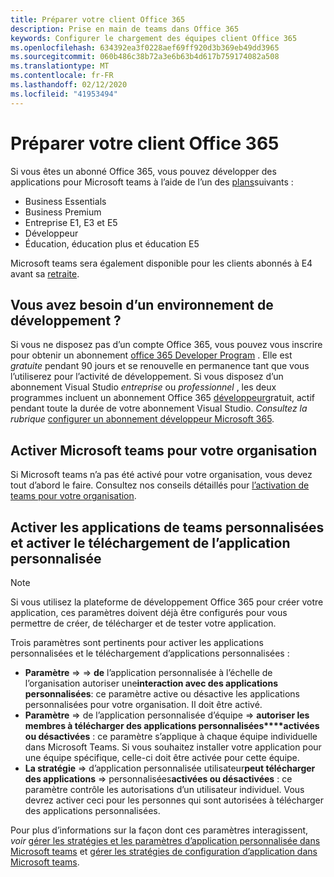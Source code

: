```yaml
---
title: Préparer votre client Office 365
description: Prise en main de teams dans Office 365
keywords: Configurer le chargement des équipes client Office 365
ms.openlocfilehash: 634392ea3f0228aef69ff920d3b369eb49dd3965
ms.sourcegitcommit: 060b486c38b72a3e6b63b4d617b759174082a508
ms.translationtype: MT
ms.contentlocale: fr-FR
ms.lasthandoff: 02/12/2020
ms.locfileid: "41953494"
---
```

# <a name="prepare-your-office-365-tenant"></a>Préparer votre client Office 365

Si vous êtes un abonné Office 365, vous pouvez développer des applications pour Microsoft teams à l’aide de l’un des [plans](https://products.office.com/business/compare-more-office-365-for-business-plans)suivants :

* Business Essentials
* Business Premium
* Entreprise E1, E3 et E5
* Développeur
* Éducation, éducation plus et éducation E5

Microsoft teams sera également disponible pour les clients abonnés à E4 avant sa [retraite](https://support.office.com//article/important-information-for-office-365-enterprise-e4-customers-f9572348-43a2-43fa-a3d8-3b6c9c042147).

## <a name="just-need-a-development-environment"></a>Vous avez besoin d’un environnement de développement ?

Si vous ne disposez pas d’un compte Office 365, vous pouvez vous inscrire pour obtenir un abonnement [office 365 Developer Program](https://dev.office.com/devprogram) . Elle est *gratuite* pendant 90 jours et se renouvelle en permanence tant que vous l’utiliserez pour l’activité de développement. Si vous disposez d’un abonnement Visual Studio *entreprise* ou *professionnel* , les deux programmes incluent un abonnement Office 365 [développeur](https://aka.ms/MyVisualStudioBenefits)gratuit, actif pendant toute la durée de votre abonnement Visual Studio. *Consultez la rubrique* [configurer un abonnement développeur Microsoft 365](https://docs.microsoft.com/office/developer-program/office-365-developer-program-get-started).

## <a name="enable-microsoft-teams-for-your-organization"></a>Activer Microsoft teams pour votre organisation

Si Microsoft teams n’a pas été activé pour votre organisation, vous devez tout d’abord le faire. Consultez nos conseils détaillés pour [l’activation de teams pour votre organisation](https://docs.microsoft.com/microsoftteams/enable-features-office-365).

## <a name="enable-custom-teams-apps-and-turn-on-custom-app-uploading"></a>Activer les applications de teams personnalisées et activer le téléchargement de l’application personnalisée

> [!Note] 
> Si vous utilisez la plateforme de développement Office 365 pour créer votre application, ces paramètres doivent déjà être configurés pour vous permettre de créer, de télécharger et de tester votre application.

Trois paramètres sont pertinents pour activer les applications personnalisées et le téléchargement d’applications personnalisées :

* **Paramètre** =>  => **de** l’application personnalisée à l’échelle de l’organisation autoriser une**interaction avec des applications personnalisées**: ce paramètre active ou désactive les applications personnalisées pour votre organisation. Il doit être activé. 
* **Paramètre** => de l’application personnalisée d’équipe => **autoriser les membres à télécharger des applications personnalisées****activées ou désactivées** : ce paramètre s’applique à chaque équipe individuelle dans Microsoft Teams. Si vous souhaitez installer votre application pour une équipe spécifique, celle-ci doit être activée pour cette équipe.
* **La stratégie** => d’application personnalisée utilisateur**peut télécharger des applications** => personnalisées**activées ou désactivées** : ce paramètre contrôle les autorisations d’un utilisateur individuel. Vous devrez activer ceci pour les personnes qui sont autorisées à télécharger des applications personnalisées.

Pour plus d’informations sur la façon dont ces paramètres interagissent, *voir* [gérer les stratégies et les paramètres d’application personnalisée dans Microsoft teams](https://docs.microsoft.com/microsoftteams/teams-custom-app-policies-and-settings) et [gérer les stratégies de configuration d’application dans Microsoft teams](https://docs.microsoft.com/microsoftteams/teams-app-setup-policies).
